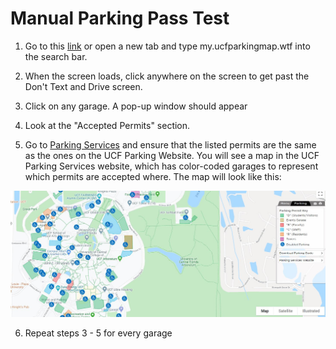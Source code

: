 # Manual Parking Pass Test

1) Go to this [link](my.ucfparkingmap.wtf) or open a new tab and type
my.ucfparkingmap.wtf into the search bar.

2) When the screen loads, click anywhere on the screen to get past the Don't Text and Drive screen.

3) Click on any garage. A pop-up window should appear

4) Look at the "Accepted Permits" section.

5) Go to [Parking Services](https://map.ucf.edu/parking/) and ensure that the listed permits are the same as the ones
on the UCF Parking Website. You will see a map in the UCF Parking Services website, which has color-coded garages to represent which
permits are accepted where. The map will look like this:

![PermitMap](https://github.com/kildar2112/4331_UCFMAP/blob/master/artifacts/imgs/misc/ParkingPermitsMap.JPG)

6) Repeat steps 3 - 5 for every garage

